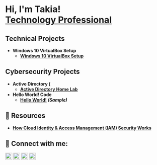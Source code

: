 <h1>Hi, I'm Takia! <br/><a href="https://www.linkedin.com/in/takia-gordon/">Technology Professional</a></h1>
<b>

<h2>Technical Projects</h2>

- <b>Windows 10 VirtualBox Setup</b>
   - [Windows 10 VirtualBox Setup](https://medium.com/@0.teez/windows-10-virtualbox-setup-545ce9b9be4d)
  

<h2>Cybersecurity Projects</h2>

- <b>Active Directory (</b>
  - [Active Directory Home Lab](https://github.com/0xTeez/Active-Directory-Home-Lab)
- <b>Hello World! Code</b>
  - [Hello World!](https://github.com/0xTeez/Hello-World-) <b><i>(Sample)</b></i>

<h2>📝 Resources</h2>

- [How Cloud Identity & Access Management (IAM) Security Works](https://www.youtube.com/watch?v=7ZqVRYVmRjM)


<h2> 🤳 Connect with me:</h2>

[<img align="left" alt="Tee Gordon | Medium" width="22px" src="https://cdn.jsdelivr.net/npm/simple-icons@v3/icons/youtube.svg" />][youtube]
[<img align="left" alt="Takia Gordon | Twitter" width="22px" src="https://cdn.jsdelivr.net/npm/simple-icons@v3/icons/twitter.svg" />][twitter]
[<img align="left" alt="Takia Gordon | LinkedIn" width="22px" src="https://cdn.jsdelivr.net/npm/simple-icons@v3/icons/linkedin.svg" />][linkedin]
[<img align="left" alt="Takia Gordon | Instagram" width="22px" src="https://cdn.jsdelivr.net/npm/simple-icons@v3/icons/instagram.svg" />][instagram]

[twitter]: https://twitter.com/
[youtube]: https://www.youtube.com/c/
[instagram]: https://www.instagram.com/horror.inthecity/
[linkedin]: https://linkedin.com/in/takia-gordon

<!--
**joshmadakor1/joshmadakor1** is a ✨ _special_ ✨ repository because its `README.md` (this file) appears on your GitHub profile.

Here are some ideas to get you started:

- 🔭 I’m currently working on ...
- 🌱 I’m currently learning ...
- 👯 I’m looking to collaborate on ...
- 🤔 I’m looking for help with ...
- 💬 Ask me about ...
- 📫 How to reach me: ...
- 😄 Pronouns: ...
- ⚡ Fun fact: ...
-->
